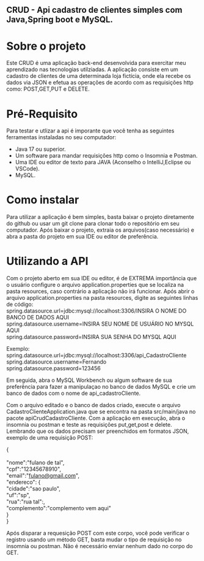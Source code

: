 ## CRUD - Api cadastro de clientes simples com Java,Spring boot e MySQL.

# Sobre o projeto
Este CRUD é uma aplicação back-end desenvolvida para exercitar meu aprendizado nas tecnologias utilziadas. A aplicação consiste em um
cadastro de clientes de uma determinada loja fictícia, onde ela recebe os dados via JSON e efetua as operações de acordo com as requisições
http como: POST,GET,PUT e DELETE.

# Pré-Requisito
Para testar e utlizar a api é imporante que você tenha as seguintes ferramentas instaladas no seu computador:
* Java 17 ou superior.
* Um software para mandar requisições http como o Insomnia e Postman.
* Uma IDE ou editor de texto para JAVA (Aconselho o IntelliJ,Eclipse ou VSCode).
* MySQL.

# Como instalar
Para utilizar a aplicação é bem simples, basta baixar o projeto diretamente do github ou usar um git clone para clonar todo o repositório em seu computador. Após baixar o projeto,
extraia os arquivos(caso necessário) e abra a pasta do projeto em sua IDE ou editor de preferência.

# Utilizando a API
Com o projeto aberto em sua IDE ou editor, é de EXTREMA importância que o usuário configure o arquivo application.properties que se localiza na pasta resources, caso contrário a aplicação
não irá funcionar.
Após abrir o arquivo application.properties na pasta resources, digite as seguintes linhas de código: </br>
spring.datasource.url=jdbc:mysql://localhost:3306/INSIRA O NOME DO BANCO DE DADOS AQUI </br>
spring.datasource.username=INSIRA SEU NOME DE USUÁRIO NO MYSQL AQUI </br>
spring.datasource.password=INSIRA SUA SENHA DO MYSQL AQUI </br>

Exemplo: </br>
spring.datasource.url=jdbc:mysql://localhost:3306/api_CadastroCliente  </br>
spring.datasource.username=Fernando  </br>
spring.datasource.password=123456  </br>


Em seguida, abra o MySQL Workbench ou algum software de sua preferência para fazer a manipulaçao no banco de dados MySQL e crie um banco de dados com o nome de api_cadastroCliente. </br>

Com o arquivo editado e o banco de dados criado, execute o arquivo CadastroClienteApplication.java que se encontra na pasta src/main/java no pacote apiCrudCadastroCliente. Com a aplicação em execução, abra o insomnia ou postman e teste as requisições put,get,post e delete. Lembrando que os dados precisam ser preenchidos em formatos JSON, exemplo de uma requisição POST: </br>

{ </br>  
  "nome":"fulano de tal",  </br>
  "cpf":"12345678910",</br>
  "email":"fulano@gmail.com",</br>
  "endereco": {</br>
     "cidade":"sao paulo",</br>
     "uf":"sp",</br>
     "rua":"rua tal":,</br>
     "complemento":"complemento vem aqui"</br>
  }</br>
}</br>

Após disparar a requesição POST com este corpo, você pode verificar o registro usando um método GET, basta mudar o tipo de requisição no insomnia ou postman. Não é necessário enviar nenhum dado no corpo do GET.
